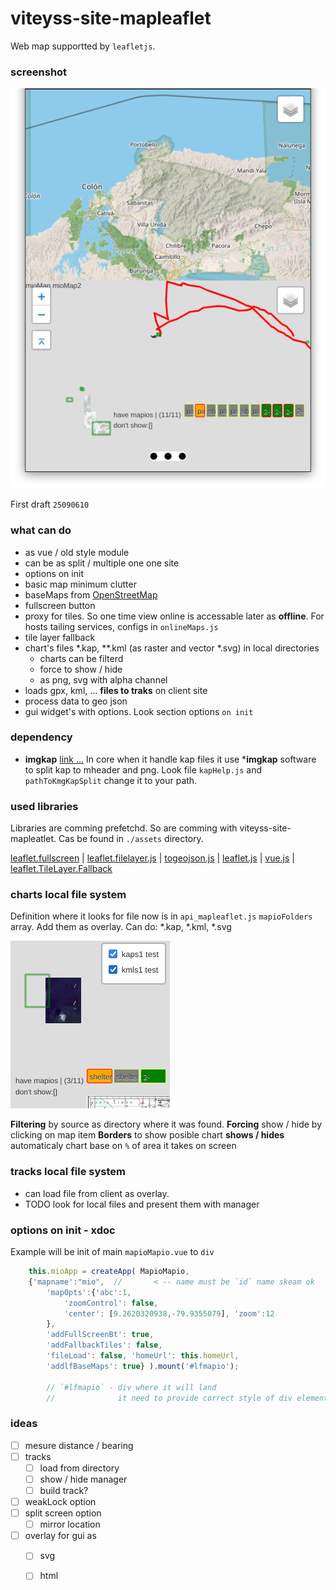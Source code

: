 # viteyss-site-mapleaflet

Web map supportted by `leafletjs`. 


### screenshot

![](./examples/screen_25090610.png)

First draft `25090610`


### what can do

- as vue / old style module
- can be as split / multiple one one site
- options on init
- basic map minimum clutter
- baseMaps from [OpenStreetMap](http://www.openstreetmap.org/copyright)
- fullscreen button
- proxy for tiles. So one time view online is accessable later as **offline**. For hosts tailing services, configs in `onlineMaps.js`
- tile layer fallback
- chart's files *.kap, **.kml (as raster and vector *.svg) in local directories
    - charts can be filterd
    - force to show / hide
    - as png, svg with alpha channel
- loads gpx, kml, ... **files to traks** on client site
- process data to geo json
- gui widget's with options. Look section options `on init`


### dependency

- **imgkap** [link ...](https://github.com/nohal/imgkap)
In core when it handle kap files it use ***imgkap** software to split kap to mheader and png. Look file `kapHelp.js` and `pathToKmgKapSplit` change it to your path.


### used libraries

Libraries are comming prefetchd. So are comming with viteyss-site-mapleatlet. Cas be found in `./assets` directory.

[leaflet.fullscreen](https://github.com/brunob/leaflet.fullscreen) | [leaflet.filelayer.js](https://github.com/makinacorpus/Leaflet.FileLayer) | [togeojson.js](https://github.com/mapbox/togeojson) | [leaflet.js](https://leafletjs.com) | [vue.js](https://vuejs.org/) | [leaflet.TileLayer.Fallback](https://github.com/ghybs/Leaflet.TileLayer.Fallback/tree/master)


### charts local file system

Definition where it looks for file now is in `api_mapleaflet.js` `mapioFolders` array. Add them as overlay.
Can do: *.kap, *.kml, *.svg


![](./examples/screen_mapio_filtering_chart_files.png)

**Filtering** by source as directory where it was found.
**Forcing** show / hide by clicking on map item
**Borders** to show posible chart
**shows / hides** automaticaly chart base on `%` of area it takes on screen


### tracks local file system

* can load file from client as overlay.
* TODO look for local files and present them with manager


### options on init - xdoc

Example will be init of main `mapioMapio.vue` to `div`

```js
    this.mioApp = createApp( MapioMapio,  
    {'mapname':"mio",  //       < -- name must be `id` name skeam ok
        'mapOpts':{'abc':1,
            'zoomControl': false,
            'center': [9.2620320938,-79.9355079], 'zoom':12
        },
        'addFullScreenBt': true,
        'addFallbackTiles': false, 
        'fileLoad': false, 'homeUrl': this.homeUrl,  
        'addlfBaseMaps': true} ).mount('#lfmapio');

        // `#lfmapio` - div where it will land 
        //              it need to provide correct style of div element
```



### ideas

- [ ] mesure distance / bearing
- [ ] tracks
    - [ ] load from directory
    - [ ] show / hide manager
    - [ ] build track?
- [ ] weakLock option
- [ ] split screen option
    - [ ] mirror location
- [ ] overlay for gui as
    - [ ] svg
    - [ ] html


